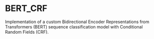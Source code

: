 # BERT_CRF
Implementation of a custom Bidirectional Encoder Representations from Transformers (BERT) sequence classification model with Conditional Random Fields (CRF).
